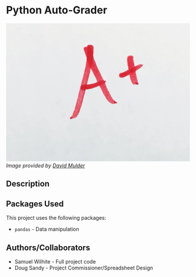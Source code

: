 # Python Auto-Grader
![readme-header-image.jpg](assets/readme-header-image.jpg)
*Image provided by [David Mulder](https://www.flickr.com/photos/113026679@N03/26647523637)*

## Description


## Packages Used
This project uses the following packages:
- `pandas` - Data manipulation

## Authors/Collaborators
- Samuel Wilhite - Full project code
- Doug Sandy - Project Commissioner/Spreadsheet Design